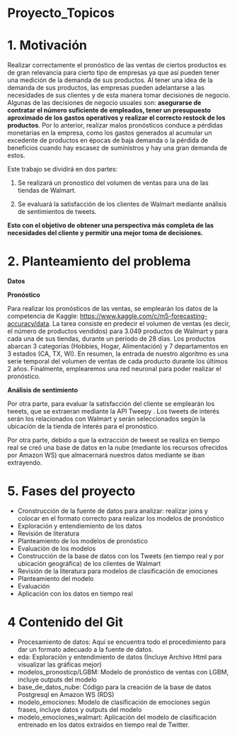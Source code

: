 # Proyecto_Topicos


# 1. Motivación
Realizar correctamente el pronóstico de las ventas de ciertos productos es de gran relevancia para cierto tipo de empresas ya que así pueden tener una medición de la demanda de sus productos. Al tener una idea de la demanda de sus productos, las empresas pueden adelantarse a las necesidades de sus clientes y de esta manera tomar decisiones de negocio. Algunas de las decisiones de negocio usuales son: **asegurarse de contratar el número suficiente de empleados, tener un presupuesto aproximado de los gastos operativos y realizar el correcto restock de los productos**. Por lo anterior, realizar malos pronósticos conduce a pérdidas monetarias en la empresa, como los gastos generados al acumular un excedente de productos en épocas de baja demanda o la pérdida de beneficios
cuando hay escasez de suministros y hay una gran demanda de estos. 

Este trabajo se dividirá en dos partes:

1. Se realizará un pronostico del volumen de ventas para una de las tiendas de Walmart.

2. Se evaluará la satisfacción de los clientes de Walmart mediante análisis de sentimientos de tweets.

**Esto con el objetivo de obtener una perspectiva más completa de las necesidades del cliente y permitir una mejor toma de decisiones.**

# 2. Planteamiento del problema

**Datos**

**Pronóstico**

Para realizar los pronósticos de las ventas, se emplearán los datos de la competencia de Kaggle: https://www.kaggle.com/c/m5-forecasting-accuracy/data. La tarea consiste en predecir el volumen de ventas (es decir, el número de productos vendidos) para 3.049 productos de Walmart y para cada una de sus tiendas, durante un período de 28 días. Los productos abarcan 3 categorías (Hobbies, Hogar, Alimentación) y 7 departamentos en 3 estados (CA, TX, WI). En resumen, la entrada de nuestro algoritmo es
una serie temporal del volumen de ventas de cada producto durante los últimos 2 años. Finalmente, emplearemos una red neuronal para poder realizar el pronóstico.

**Análisis de sentimiento**

Por otra parte, para evaluar la satisfacción del cliente se emplearán los tweets, que se extraeran mediante la API Tweepy . Los tweets de interés serán los relacionados con Walmart y serán seleccionados según la ubicación de la tienda de interés para el pronóstico.

Por otra parte, debido a que la extracción de tweest se realiza en tiempo real se creó una base de datos en la nube (mediante los recursos ofrecidos por Amazon WS) que almacernará nuestros datos mediante se iban extrayendo.

# 5. Fases del proyecto

* Cronstrucción de la fuente de datos para analizar: realizar joins y colocar en el formato correcto para realizar los modelos de pronóstico
* Exploración y entendiemiento de los datos
* Revisión de literatura
* Planteamiento de los modelos de pronóstico
* Evaluación de los modelos
* Construcción de la base de datos con los Tweets (en tiempo real y por ubicación geográfica) de los clientes de Walmart
* Revisión de la literatura para modelos de clasificación de emociones
* Planteamiento del modelo
* Evaluación
* Aplicación con los datos en tiempo real

# 4 Contenido del Git

* Procesamiento de datos: Aquí se encuentra todo el procedimiento para dar un formato adecuado a la fuente de datos.
* eda: Exploración y entendimiento de datos (Incluye Archivo Html para visualizar las gráficas mejor)
* modelos_pronosticp/LGBM: Modelo de pronóstico de ventas con LGBM, incluye outputs del modelo
* base_de_datos_nube: Código para la creación de la base de datos Postgresql en Amazon WS (RDS)
* modelo_emociones: Modelo de clasificación de emociones según frases, incluye datos y outputs del modelo
* modelo_emociones_walmart:  Aplicación del modelo de clasificación entrenado en los datos extraidos en tiempo real de Twitter.

